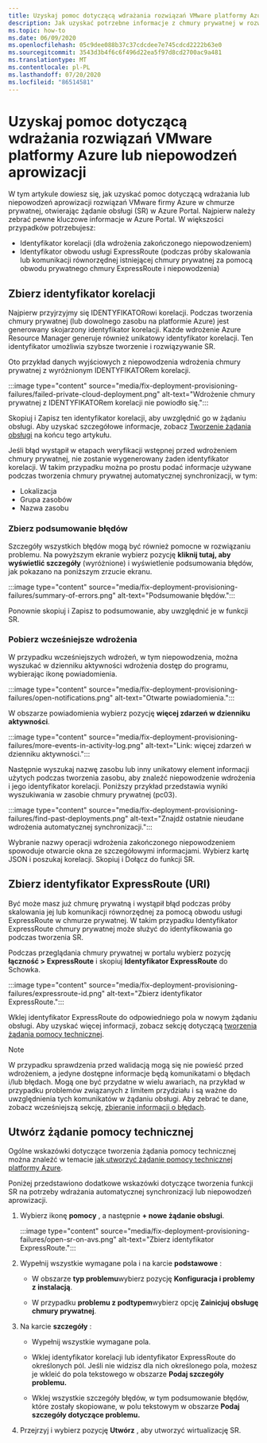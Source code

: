 ```yaml
---
title: Uzyskaj pomoc dotyczącą wdrażania rozwiązań VMware platformy Azure lub niepowodzeń aprowizacji
description: Jak uzyskać potrzebne informacje z chmury prywatnej w rozwiązaniu Azure VMware (Automatyczna synchronizacja), aby wysłać żądanie obsługi na potrzeby wdrożenia automatycznej synchronizacji lub niepowodzeń aprowizacji.
ms.topic: how-to
ms.date: 06/09/2020
ms.openlocfilehash: 05c9dee088b37c37cdcdee7e745cdcd2222b63e0
ms.sourcegitcommit: 3543d3b4f6c6f496d22ea5f97d8cd2700ac9a481
ms.translationtype: MT
ms.contentlocale: pl-PL
ms.lasthandoff: 07/20/2020
ms.locfileid: "86514581"
---
```

# <a name="get-help-with-azure-vmware-solution-deployment-or-provisioning-failures"></a>Uzyskaj pomoc dotyczącą wdrażania rozwiązań VMware platformy Azure lub niepowodzeń aprowizacji

W tym artykule dowiesz się, jak uzyskać pomoc dotyczącą wdrażania lub niepowodzeń aprowizacji rozwiązań VMware firmy Azure w chmurze prywatnej, otwierając żądanie obsługi (SR) w Azure Portal. Najpierw należy zebrać pewne kluczowe informacje w Azure Portal. W większości przypadków potrzebujesz:

- Identyfikator korelacji (dla wdrożenia zakończonego niepowodzeniem)
- Identyfikator obwodu usługi ExpressRoute (podczas próby skalowania lub komunikacji równorzędnej istniejącej chmury prywatnej za pomocą obwodu prywatnego chmury ExpressRoute i niepowodzenia)

## <a name="collect-the-correlation-id"></a>Zbierz identyfikator korelacji
 
Najpierw przyjrzyjmy się IDENTYFIKATORowi korelacji. Podczas tworzenia chmury prywatnej (lub dowolnego zasobu na platformie Azure) jest generowany skojarzony identyfikator korelacji. Każde wdrożenie Azure Resource Manager generuje również unikatowy identyfikator korelacji. Ten identyfikator umożliwia szybsze tworzenie i rozwiązywanie SR. 
 
Oto przykład danych wyjściowych z niepowodzenia wdrożenia chmury prywatnej z wyróżnionym IDENTYFIKATORem korelacji.

:::image type="content" source="media/fix-deployment-provisioning-failures/failed-private-cloud-deployment.png" alt-text="Wdrożenie chmury prywatnej z IDENTYFIKATORem korelacji nie powiodło się.":::

Skopiuj i Zapisz ten identyfikator korelacji, aby uwzględnić go w żądaniu obsługi. Aby uzyskać szczegółowe informacje, zobacz [Tworzenie żądania obsługi](#create-your-support-request) na końcu tego artykułu.

Jeśli błąd wystąpił w etapach weryfikacji wstępnej przed wdrożeniem chmury prywatnej, nie zostanie wygenerowany żaden identyfikator korelacji. W takim przypadku można po prostu podać informacje używane podczas tworzenia chmury prywatnej automatycznej synchronizacji, w tym:

- Lokalizacja
- Grupa zasobów
- Nazwa zasobu
 
### <a name="collect-a-summary-of-errors"></a>Zbierz podsumowanie błędów

Szczegóły wszystkich błędów mogą być również pomocne w rozwiązaniu problemu. Na powyższym ekranie wybierz pozycję **kliknij tutaj, aby wyświetlić szczegóły** (wyróżnione) i wyświetlenie podsumowania błędów, jak pokazano na poniższym zrzucie ekranu.
 
 :::image type="content" source="media/fix-deployment-provisioning-failures/summary-of-errors.png" alt-text="Podsumowanie błędów.":::

Ponownie skopiuj i Zapisz to podsumowanie, aby uwzględnić je w funkcji SR.
 
### <a name="retrieve-past-deployments"></a>Pobierz wcześniejsze wdrożenia

W przypadku wcześniejszych wdrożeń, w tym niepowodzenia, można wyszukać w dzienniku aktywności wdrożenia dostęp do programu, wybierając ikonę powiadomienia.

:::image type="content" source="media/fix-deployment-provisioning-failures/open-notifications.png" alt-text="Otwarte powiadomienia.":::

W obszarze powiadomienia wybierz pozycję **więcej zdarzeń w dzienniku aktywności**.

:::image type="content" source="media/fix-deployment-provisioning-failures/more-events-in-activity-log.png" alt-text="Link: więcej zdarzeń w dzienniku aktywności.":::

Następnie wyszukaj nazwę zasobu lub inny unikatowy element informacji użytych podczas tworzenia zasobu, aby znaleźć niepowodzenie wdrożenia i jego identyfikator korelacji. Poniższy przykład przedstawia wyniki wyszukiwania w zasobie chmury prywatnej (pc03).
 
:::image type="content" source="media/fix-deployment-provisioning-failures/find-past-deployments.png" alt-text="Znajdź ostatnie nieudane wdrożenia automatycznej synchronizacji.":::
 
Wybranie nazwy operacji wdrożenia zakończonego niepowodzeniem spowoduje otwarcie okna ze szczegółowymi informacjami. Wybierz kartę JSON i poszukaj korelacji. Skopiuj i Dołącz do funkcji SR. 
 
## <a name="collect-the-expressroute-id-uri"></a>Zbierz identyfikator ExpressRoute (URI)
 
Być może masz już chmurę prywatną i wystąpił błąd podczas próby skalowania jej lub komunikacji równorzędnej za pomocą obwodu usługi ExpressRoute w chmurze prywatnej. W takim przypadku Identyfikator ExpressRoute chmury prywatnej może służyć do identyfikowania go podczas tworzenia SR.

Podczas przeglądania chmury prywatnej w portalu wybierz pozycję **łączność > ExpressRoute** i skopiuj **Identyfikator ExpressRoute** do Schowka.
 
:::image type="content" source="media/fix-deployment-provisioning-failures/expressroute-id.png" alt-text="Zbierz identyfikator ExpressRoute."::: 
 
Wklej identyfikator ExpressRoute do odpowiedniego pola w nowym żądaniu obsługi. Aby uzyskać więcej informacji, zobacz sekcję dotyczącą [tworzenia żądania pomocy technicznej](#create-your-support-request).
 
> [!NOTE]
> W przypadku sprawdzenia przed walidacją mogą się nie powieść przed wdrożeniem, a jedyne dostępne informacje będą komunikatami o błędach i/lub błędach. Mogą one być przydatne w wielu awariach, na przykład w przypadku problemów związanych z limitem przydziału i są ważne do uwzględnienia tych komunikatów w żądaniu obsługi. Aby zebrać te dane, zobacz wcześniejszą sekcję, [zbieranie informacji o błędach](#collect-a-summary-of-errors).

## <a name="create-your-support-request"></a>Utwórz żądanie pomocy technicznej

Ogólne wskazówki dotyczące tworzenia żądania pomocy technicznej można znaleźć w temacie [jak utworzyć żądanie pomocy technicznej platformy Azure](../azure-portal/supportability/how-to-create-azure-support-request.md). 

Poniżej przedstawiono dodatkowe wskazówki dotyczące tworzenia funkcji SR na potrzeby wdrażania automatycznej synchronizacji lub niepowodzeń aprowizacji.

1. Wybierz ikonę **pomocy** , a następnie **+ nowe żądanie obsługi**.

    :::image type="content" source="media/fix-deployment-provisioning-failures/open-sr-on-avs.png" alt-text="Zbierz identyfikator ExpressRoute.":::

2. Wypełnij wszystkie wymagane pola i na karcie **podstawowe** :

    - W obszarze **typ problemu**wybierz pozycję **Konfiguracja i problemy z instalacją**.

    - W przypadku **problemu z podtypem**wybierz opcję **Zainicjuj obsługę chmury prywatnej**.

3. Na karcie **szczegóły** :

    - Wypełnij wszystkie wymagane pola.

    - Wklej identyfikator korelacji lub identyfikator ExpressRoute do określonych pól. Jeśli nie widzisz dla nich określonego pola, możesz je wkleić do pola tekstowego w obszarze **Podaj szczegóły problemu.**

    - Wklej wszystkie szczegóły błędów, w tym podsumowanie błędów, które zostały skopiowane, w polu tekstowym w obszarze **Podaj szczegóły dotyczące problemu.**

4. Przejrzyj i wybierz pozycję **Utwórz** , aby utworzyć wirtualizację SR.
